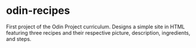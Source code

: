 # odin-recipes
First project of the Odin Project curriculum. Designs a simple site in HTML featuring three recipes and their respective picture, description, ingredients, and steps.